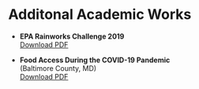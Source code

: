 # Additonal Academic Works

- **EPA Rainworks Challenge 2019** <br>
[Download PDF](https://sophiepeet.github.io/projects/DeignBoardp1.pdf)

- **Food Access During the COVID-19 Pandemic** <br>
           (Baltimore County, MD)<br>
[Download PDF](/projects/ZineMap_Peet.pdf)
